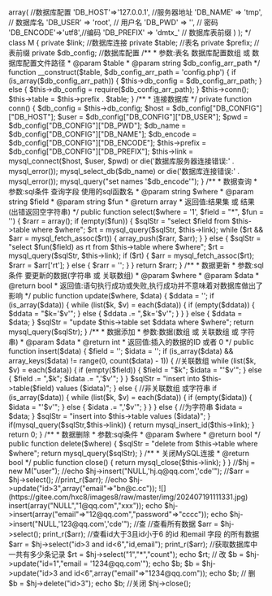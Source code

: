<?php
/**
 * Created by JetBrains PhpStorm.
 * User:JAE
 * Date: 13-8-13
 * Time: 下午5:15
 * Blog:http://blog.jaekj.com
 * QQ:734708094
 * 通用数据库操作类
 * 版本:V1.1
 */

/* 数据库配置
  return array(
    'DB_CONFIG' => array(
        //数据库配置
        'DB_HOST'=>'127.0.0.1',    //服务器地址
        'DB_NAME' => 'tmp', // 数据库名
        'DB_USER' => 'root', // 用户名
        'DB_PWD' => '', // 密码
        'DB_ENCODE'=>'utf8',//编码
        'DB_PREFIX' => 'dmtx_' // 数据库表前缀
    )
);
 */
class M
{

    private $link; //数据库连接
    private $table; //表名
    private $prefix; //表前缀
    private $db_config; //数据库配置
    /**
     * 参数:表名 数据库配置数组 或 数据库配置文件路径
     * @param $table
     * @param string $db_config_arr_path
     */
    function __construct($table, $db_config_arr_path = 'config.php')
    {
        if (is_array($db_config_arr_path)) {
            $this->db_config = $db_config_arr_path;
        } else {
            $this->db_config = require($db_config_arr_path);
        }
        $this->conn();
        $this->table = $this->prefix . $table;
    }

    /**
     * 连接数据库
     */
    private function conn()
    {
        $db_config = $this->db_config;
        $host = $db_config["DB_CONFIG"]["DB_HOST"];
        $user = $db_config["DB_CONFIG"]["DB_USER"];
        $pwd = $db_config["DB_CONFIG"]["DB_PWD"];
        $db_name = $db_config["DB_CONFIG"]["DB_NAME"];
        $db_encode = $db_config["DB_CONFIG"]["DB_ENCODE"];
        $this->prefix = $db_config["DB_CONFIG"]["DB_PREFIX"];

        $this->link = mysql_connect($host, $user, $pwd) or die('数据库服务器连接错误:' . mysql_error());
        mysql_select_db($db_name) or die('数据库连接错误:' . mysql_error());
        mysql_query("set names '$db_encode'");
    }

    /**
     * 数据查询
     * 参数:sql条件 查询字段 使用的sql函数名
     * @param string $where
     * @param string $field
     * @param string $fun
     * @return array
     * 返回值:结果集 或 结果(出错返回空字符串)
     */
    public function select($where = '1', $field = "*", $fun = '')
    {
        $rarr = array();
        if (empty($fun)) {
            $sqlStr = "select $field from $this->table where $where";
            $rt = mysql_query($sqlStr, $this->link);
            while ($rt && $arr = mysql_fetch_assoc($rt)) {
                array_push($rarr, $arr);
            }
        } else {
            $sqlStr = "select $fun($field) as rt from $this->table where $where";
            $rt = mysql_query($sqlStr, $this->link);
            if ($rt) {
                $arr = mysql_fetch_assoc($rt);
                $rarr = $arr['rt'];
            } else {
                $rarr = '';
            }
        }
        return $rarr;
    }

    /**
     * 数据更新
     * 参数:sql条件 要更新的数据(字符串 或 关联数组)
     * @param $where
     * @param $data
     * @return bool
     * 返回值:语句执行成功或失败,执行成功并不意味着对数据库做出了影响
     */
    public function update($where, $data)
    {
        $ddata = '';
        if (is_array($data)) {
            while (list($k, $v) = each($data)) {
                if (empty($ddata)) {
                    $ddata = "$k='$v'";

                } else {
                    $ddata .= ",$k='$v'";
                }
            }
        } else {
            $ddata = $data;
        }
        $sqlStr = "update $this->table set $ddata where $where";
        return mysql_query($sqlStr);
    }

    /**
     * 数据添加
     * 参数:数据(数组 或 关联数组 或 字符串)
     * @param $data
     * @return int
     * 返回值:插入的数据的ID 或者 0
     */
    public function insert($data)
    {
        $field = '';
        $idata = '';
        if (is_array($data) && array_keys($data) != range(0, count($data) - 1)) {
            //关联数组
            while (list($k, $v) = each($data)) {
                if (empty($field)) {
                    $field = "$k";
                    $idata = "'$v'";
                } else {
                    $field .= ",$k";
                    $idata .= ",'$v'";
                }
            }
            $sqlStr = "insert into $this->table($field) values ($idata)";
        } else {
            //非关联数组 或字符串
            if (is_array($data)) {
                while (list($k, $v) = each($data)) {
                    if (empty($idata)) {
                        $idata = "'$v'";
                    } else {
                        $idata .= ",'$v'";
                    }
                }

            } else {
                //为字符串
                $idata = $data;
            }
            $sqlStr = "insert into $this->table values ($idata)";
        }
        if(mysql_query($sqlStr,$this->link))
        {
            return mysql_insert_id($this->link);
        }
        return 0;
    }

    /**
     * 数据删除
     * 参数:sql条件
     * @param $where
     * @return bool
     */
    public function delete($where)
    {
        $sqlStr = "delete from $this->table where $where";
        return mysql_query($sqlStr);
    }

    /**
     * 关闭MySQL连接
     * @return bool
     */
    public function close()
    {
        return mysql_close($this->link);
    }

}


//$hj = new M("user");
//echo $hj->insert("NULL,'hj.q@qq.com','cde'");
//$arr = $hj->select();
//print_r($arr);
//echo $hj->update("id>3",array("email"=>"bn@c.cc"));

![](https://gitee.com/hxc8/images8/raw/master/img/202407191111331.jpg)



<?php



require 'Query/M.class.php';



$hj = new M("user");

//增

echo $hj->insert(array("NULL","1@qq.com","xxx"));

echo $hj->insert(array("email"=>"12@qq.com","password"=>"cccc"));

echo $hj->insert("NULL,'123@qq.com','cde'");



//查

//查看所有数据

$arr = $hj->select();

print_r($arr);

//查看id大于3且id小于6 的id 和email 字段 的所有数据

$arr = $hj->select("id>3 and id<6","id,email");

print_r($arr);

//获取数据库中一共有多少条记录

$rt = $hj->select("1","*","count");

echo $rt;



// 改

$b = $hj->update("id=1","email = '1234@qq.com'");

echo $b;

$b = $hj->update("id>3 and id<6",array("email"=>"1234@qq.com"));

echo $b;



// 删

$b = $hj->delete("id>3");

echo $b;



//关闭

$hj->close();










